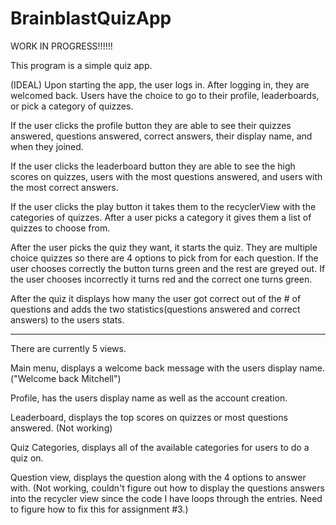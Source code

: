 # BrainblastQuizApp
WORK IN PROGRESS!!!!!!

This program is a simple quiz app.

(IDEAL)
Upon starting the app, the user logs in. After logging in, they are welcomed back.
Users have the choice to go to their profile, leaderboards, or pick a category of quizzes.

If the user clicks the profile button they are able to see their quizzes answered, questions answered, correct answers, their display name, and when they joined.

If the user clicks the leaderboard button they are able to see the high scores on quizzes, users with the most questions answered, and users with the most correct answers.

If the user clicks the play button it takes them to the recyclerView with the categories of quizzes. After a user picks a category 
it gives them a list of quizzes to choose from.

After the user picks the quiz they want, it starts the quiz. They are multiple choice quizzes so there are 4 options to pick from for each question.
If the user chooses correctly the button turns green and the rest are greyed out. If the user chooses incorrectly it turns red and the correct one turns green.

After the quiz it displays how many the user got correct out of the # of questions and adds the two statistics(questions answered and correct answers) to the users stats.

-------------------------------------------------------------------------------------------------------------------------------
There are currently 5 views.

Main menu, displays a welcome back message with the users display name. ("Welcome back Mitchell")

Profile, has the users display name as well as the account creation.

Leaderboard, displays the top scores on quizzes or most questions answered. (Not working)

Quiz Categories, displays all of the available categories for users to do a quiz on.

Question view, displays the question along with the 4 options to answer with. (Not working, couldn't figure out how to display the questions answers into the recycler view 
since the code I have loops through the entries. Need to figure how to fix this for assignment #3.)
